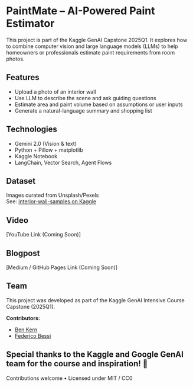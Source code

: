 # PaintMate – AI-Powered Paint Estimator

This project is part of the Kaggle GenAI Capstone 2025Q1. It explores how to combine computer vision and large language models (LLMs) to help homeowners or professionals estimate paint requirements from room photos.

## Features

- Upload a photo of an interior wall
- Use LLM to describe the scene and ask guiding questions
- Estimate area and paint volume based on assumptions or user inputs
- Generate a natural-language summary and shopping list

## Technologies

- Gemini 2.0 (Vision & text)
- Python + Pillow + matplotlib
- Kaggle Notebook
- LangChain, Vector Search, Agent Flows

## Dataset

Images curated from Unsplash/Pexels  
See: [interior-wall-samples on Kaggle](https://www.kaggle.com/datasets/YOUR_DATASET_URL)

## Video

[YouTube Link (Coming Soon)]

## Blogpost

[Medium / GitHub Pages Link (Coming Soon)]

## Team

This project was developed as part of the Kaggle GenAI Intensive Course Capstone (2025Q1).

**Contributors:**
- [Ben Kern](https://www.linkedin.com/in/benkernconsulting/) 
- [Federico Bessi](https://www.linkedin.com/in/federicobessi/)

Special thanks to the Kaggle and Google GenAI team for the course and inspiration! 🚀 
---

Contributions welcome • Licensed under MIT / CC0
